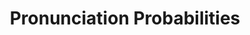 ---
word: "true"

types: "word"

title: "Pronunciation Probabilities"

categories: ['']

tags: ['Pronunciation', 'Probabilities']

arabic: 'احتمالات النطق'

arexps: []

enwords: ['Pronunciation Probabilities']

enexps: []

arlexicons: 'ح'

enlexicons: 'P'

authors: ['Ruqayya Roshdy']

translators: ['X']

citations: 'تطبيقات أساسية في المعالجة الآلية للغة العربية'

sources: 'مركز الملك عبدالله بن عبدالعزيز الدولي لخدمة اللغة العربية'

slug: ""
---